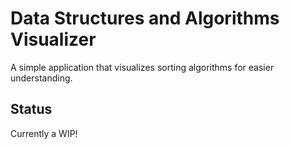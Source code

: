 # Data Structures and Algorithms Visualizer
A simple application that visualizes sorting algorithms for easier understanding.

## Status
Currently a WIP!